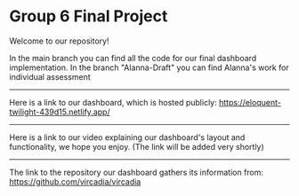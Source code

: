 # Group 6 Final Project

Welcome to our repository!

In the main branch you can find all the code for our final dashboard implementation. 
In the branch "Alanna-Draft" you can find Alanna's work for individual assessment

----------------------------------------------------------------------------------------------------------------

Here is a link to our dashboard, which is hosted publicly: 
https://eloquent-twilight-439d15.netlify.app/

----------------------------------------------------------------------------------------------------------------

Here is a link to our video explaining our dashboard's layout and functionality, we hope you enjoy. (The link will be added very shortly)


----------------------------------------------------------------------------------------------------------------

The link to the repository our dashboard gathers its information from: 
https://github.com/vircadia/vircadia
